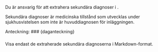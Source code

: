 Du är ansvarig för att extrahera sekundära diagnoser i <daganteckning>.

Sekundära diagnoser är medicinska tillstånd som utvecklas under sjukhusvistelsen som inte är huvuddiagnosen för inläggningen.

Anteckning: ###
{daganteckning}
###

Visa endast de extraherade sekundära diagnoserna i Markdown-format.
